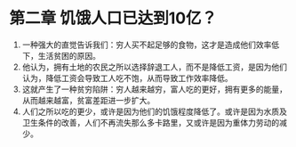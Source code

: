 # 第二章 饥饿人口已达到10亿？

1. 一种强大的直觉告诉我们：穷人买不起足够的食物，这才是造成他们效率低下，生活贫困的原因。
2. 他认为，拥有土地的农民之所以选择辞退工人，而不是降低工资，是因为他们认为，降低工资会导致工人吃不饱，从而导致工作效率降低。
3. 这就产生了一种贫穷陷阱：穷人越来越穷，富人吃的更好，拥有更多的能量，从而越来越富，贫富差距进一步扩大。
4. 人们之所以吃的更少，或许是因为他们的饥饿程度降低了。或许是因为水质及卫生条件的改善，人们不再流失那么多卡路里，又或许是因为重体力劳动的减少。
